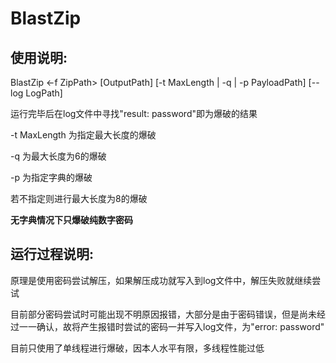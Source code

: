 # BlastZip

## 使用说明:

BlastZip <-f ZipPath> [OutputPath] [-t MaxLength | -q | -p PayloadPath] [--log LogPath]

运行完毕后在log文件中寻找"result: password"即为爆破的结果

-t MaxLength 为指定最大长度的爆破

-q 为最大长度为6的爆破

-p 为指定字典的爆破

若不指定则进行最大长度为8的爆破

**无字典情况下只爆破纯数字密码**

## 运行过程说明:

原理是使用密码尝试解压，如果解压成功就写入到log文件中，解压失败就继续尝试

目前部分密码尝试时可能出现不明原因报错，大部分是由于密码错误，但是尚未经过一一确认，故将产生报错时尝试的密码一并写入log文件，为"error: password"

目前只使用了单线程进行爆破，因本人水平有限，多线程性能过低
